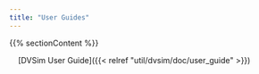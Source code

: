 ```yaml
---
title: "User Guides"
---
```


{{% sectionContent %}}
<!--
To make the links below appear at the same level of indentation as the
generated section above, the HTML tag &nbsp; is added 4 times to insert spaces.
-->
&nbsp;&nbsp;&nbsp;&nbsp;[DVSim User Guide]({{< relref "util/dvsim/doc/user_guide" >}})
